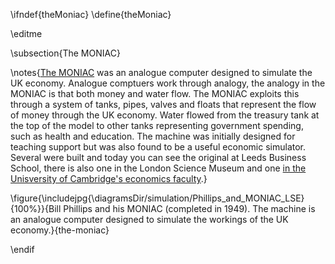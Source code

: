 \ifndef{theMoniac}
\define{theMoniac}

\editme

\subsection{The MONIAC}

\notes{[The MONIAC](https://en.wikipedia.org/wiki/MONIAC) was an analogue computer designed to simulate the UK economy. Analogue comptuers work through analogy, the analogy in the MONIAC is that both money and water flow. The MONIAC exploits this through a system of tanks, pipes, valves and floats that represent the flow of money through the UK economy. Water flowed from the treasury tank at the top of the model to other tanks representing government spending, such as health and education. The machine was initially designed for teaching support but was also found to be a useful economic simulator. Several were built and today you can see the original at Leeds Business School, there is also one in the London Science Museum and one [in the Unisversity of Cambridge's economics faculty](https://www.econ.cam.ac.uk/economics-alumni/drip-down-economics-phillips-machine).}

\figure{\includejpg{\diagramsDir/simulation/Phillips_and_MONIAC_LSE}{100%}}{Bill Phillips and his MONIAC (completed in 1949). The machine is an analogue computer designed to simulate the workings of the UK economy.}{the-moniac}

\endif
